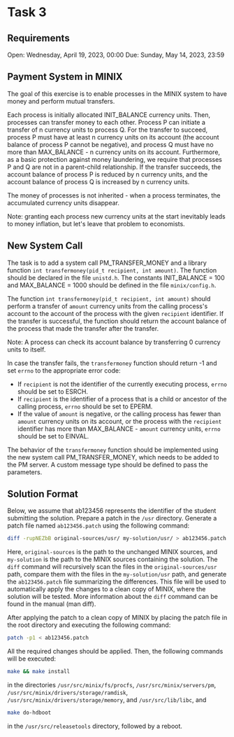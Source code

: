 # Task 3

## Requirements
Open: Wednesday, April 19, 2023, 00:00
Due: Sunday, May 14, 2023, 23:59

## Payment System in MINIX

The goal of this exercise is to enable processes in the MINIX system to have money and perform mutual transfers.

Each process is initially allocated INIT_BALANCE currency units. Then, processes can transfer money to each other. Process P can initiate a transfer of n currency units to process Q. For the transfer to succeed, process P must have at least n currency units on its account (the account balance of process P cannot be negative), and process Q must have no more than MAX_BALANCE - n currency units on its account. Furthermore, as a basic protection against money laundering, we require that processes P and Q are not in a parent-child relationship. If the transfer succeeds, the account balance of process P is reduced by n currency units, and the account balance of process Q is increased by n currency units.

The money of processes is not inherited - when a process terminates, the accumulated currency units disappear.

Note: granting each process new currency units at the start inevitably leads to money inflation, but let's leave that problem to economists.

## New System Call

The task is to add a system call PM_TRANSFER_MONEY and a library function `int transfermoney(pid_t recipient, int amount)`. The function should be declared in the file `unistd.h`. The constants INIT_BALANCE = 100 and MAX_BALANCE = 1000 should be defined in the file `minix/config.h`.

The function `int transfermoney(pid_t recipient, int amount)` should perform a transfer of `amount` currency units from the calling process's account to the account of the process with the given `recipient` identifier. If the transfer is successful, the function should return the account balance of the process that made the transfer after the transfer.

Note: A process can check its account balance by transferring 0 currency units to itself.

In case the transfer fails, the `transfermoney` function should return -1 and set `errno` to the appropriate error code:

- If `recipient` is not the identifier of the currently executing process, `errno` should be set to ESRCH.
- If `recipient` is the identifier of a process that is a child or ancestor of the calling process, `errno` should be set to EPERM.
- If the value of `amount` is negative, or the calling process has fewer than `amount` currency units on its account, or the process with the `recipient` identifier has more than MAX_BALANCE - `amount` currency units, `errno` should be set to EINVAL.

The behavior of the `transfermoney` function should be implemented using the new system call PM_TRANSFER_MONEY, which needs to be added to the PM server. A custom message type should be defined to pass the parameters.

## Solution Format

Below, we assume that ab123456 represents the identifier of the student submitting the solution. Prepare a patch in the `/usr` directory. Generate a patch file named `ab123456.patch` using the following command:

```bash
diff -rupNEZbB original-sources/usr/ my-solution/usr/ > ab123456.patch
```

Here, `original-sources` is the path to the unchanged MINIX sources, and `my-solution` is the path to the MINIX sources containing the solution. The `diff` command will recursively scan the files in the `original-sources/usr` path, compare them with the files in the `my-solution/usr` path, and generate the `ab123456.patch` file summarizing the differences. This file will be used to automatically apply the changes to a clean copy of MINIX, where the solution will be tested. More information about the `diff` command can be found in the manual (man diff).

After applying the patch to a clean copy of MINIX by placing the patch file in the root directory and executing the following command:

```bash
patch -p1 < ab123456.patch
```

All the required changes should be applied. Then, the following commands will be executed:

```bash
make && make install
```

in the directories `/usr/src/minix/fs/procfs`, `/usr/src/minix/servers/pm`, `/usr/src/minix/drivers/storage/ramdisk`, `/usr/src/minix/drivers/storage/memory`, and `/usr/src/lib/libc`, and

```bash
make do-hdboot
```

in the `/usr/src/releasetools` directory, followed by a reboot.